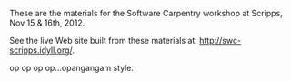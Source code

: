 These are the materials for the Software Carpentry workshop at Scripps, Nov 15 & 16th, 2012.

See the live Web site built from these materials at: http://swc-scripps.idyll.org/.

op op op op...opangangam style. 